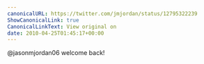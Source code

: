 ```yaml
---
canonicalURL: https://twitter.com/jmjordan/status/12795322239
ShowCanonicalLink: true
CanonicalLinkText: View original on
date: 2010-04-25T01:45:17+00:00
---
```

@jasonmjordan06 welcome back!